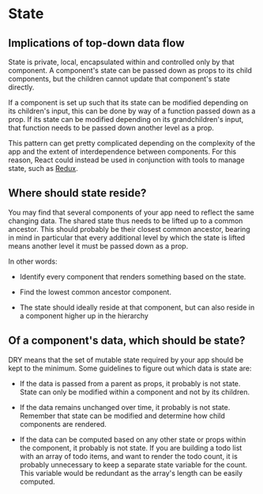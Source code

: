 # State

## Implications of top-down data flow

State is private, local, encapsulated within and controlled only by that component. A component's state can be passed down as props to its child components, but the children cannot update that component's state directly.

If a component is set up such that its state can be modified depending on its children's input, this can be done by way of a function passed down as a prop. If its state can be modified depending on its grandchildren's input, that function needs to be passed down another level as a prop.

This pattern can get pretty complicated depending on the complexity of the app and the extent of interdependence between components. For this reason, React could instead be used in conjunction with tools to manage state, such as [Redux](http://redux.js.org/).

## Where should state reside?

You may find that several components of your app need to reflect the same changing data. The shared state thus needs to be lifted up to a common ancestor. This should probably be their closest common ancestor, bearing in mind in particular that every additional level by which the state is lifted means another level it must be passed down as a prop.

In other words:

* Identify every component that renders something based on the state.

* Find the lowest common ancestor component.

* The state should ideally reside at that component, but can also reside in a component higher up in the hierarchy

## Of a component's data, which should be state?

DRY means that the set of mutable state required by your app should be kept to the minimum. Some guidelines to figure out which data is state are:

* If the data is passed from a parent as props, it probably is not state. State can only be modified within a component and not by its children.

* If the data remains unchanged over time, it probably is not state. Remember that state can be modified and determine how child components are rendered.

* If the data can be computed based on any other state or props within the component, it probably is not state. If you are building a todo list with an array of todo items, and want to render the todo count, it is probably unnecessary to keep a separate state variable for the count. This variable would be redundant as the array's length can be easily computed.
